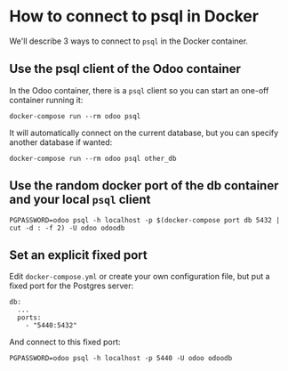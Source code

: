 # How to connect to psql in Docker

We'll describe 3 ways to connect to `psql` in the Docker container.

## Use the psql client of the Odoo container

In the Odoo container, there is a `psql` client so you can start an one-off
container running it:

```
docker-compose run --rm odoo psql
```

It will automatically connect on the current database, but you can
specify another database if wanted:

```
docker-compose run --rm odoo psql other_db
```

## Use the random docker port of the db container and your local `psql` client

```
PGPASSWORD=odoo psql -h localhost -p $(docker-compose port db 5432 | cut -d : -f 2) -U odoo odoodb
```

## Set an explicit fixed port

Edit `docker-compose.yml` or create your own configuration file, but put a fixed port for the Postgres server:

```
db:
  ...
  ports:
    - "5440:5432"
```

And connect to this fixed port:

```
PGPASSWORD=odoo psql -h localhost -p 5440 -U odoo odoodb
```
